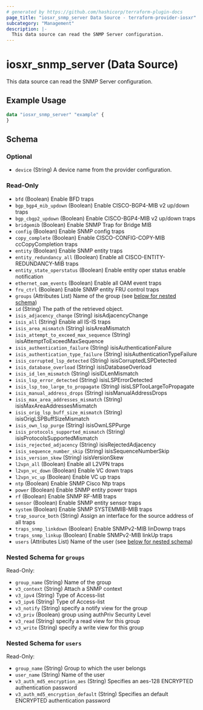 ```yaml
---
# generated by https://github.com/hashicorp/terraform-plugin-docs
page_title: "iosxr_snmp_server Data Source - terraform-provider-iosxr"
subcategory: "Management"
description: |-
  This data source can read the SNMP Server configuration.
---
```


# iosxr_snmp_server (Data Source)

This data source can read the SNMP Server configuration.

## Example Usage

```terraform
data "iosxr_snmp_server" "example" {
}
```

<!-- schema generated by tfplugindocs -->
## Schema

### Optional

- `device` (String) A device name from the provider configuration.

### Read-Only

- `bfd` (Boolean) Enable BFD traps
- `bgp_bgp4_mib_updown` (Boolean) Enable CISCO-BGP4-MIB v2 up/down traps
- `bgp_cbgp2_updown` (Boolean) Enable CISCO-BGP4-MIB v2 up/down traps
- `bridgemib` (Boolean) Enable SNMP Trap for Bridge MIB
- `config` (Boolean) Enable SNMP config traps
- `copy_complete` (Boolean) Enable CISCO-CONFIG-COPY-MIB ccCopyCompletion traps
- `entity` (Boolean) Enable SNMP entity traps
- `entity_redundancy_all` (Boolean) Enable all CISCO-ENTITY-REDUNDANCY-MIB traps
- `entity_state_operstatus` (Boolean) Enable entity oper status enable notification
- `ethernet_oam_events` (Boolean) Enable all OAM event traps
- `fru_ctrl` (Boolean) Enable SNMP entity FRU control traps
- `groups` (Attributes List) Name of the group (see [below for nested schema](#nestedatt--groups))
- `id` (String) The path of the retrieved object.
- `isis_adjacency_change` (String) isisAdjacencyChange
- `isis_all` (String) Enable all IS-IS traps
- `isis_area_mismatch` (String) isisAreaMismatch
- `isis_attempt_to_exceed_max_sequence` (String) isisAttemptToExceedMaxSequence
- `isis_authentication_failure` (String) isisAuthenticationFailure
- `isis_authentication_type_failure` (String) isisAuthenticationTypeFailure
- `isis_corrupted_lsp_detected` (String) isisCorruptedLSPDetected
- `isis_database_overload` (String) isisDatabaseOverload
- `isis_id_len_mismatch` (String) isisIDLenMismatch
- `isis_lsp_error_detected` (String) isisLSPErrorDetected
- `isis_lsp_too_large_to_propagate` (String) isisLSPTooLargeToPropagate
- `isis_manual_address_drops` (String) isisManualAddressDrops
- `isis_max_area_addresses_mismatch` (String) isisMaxAreaAddressesMismatch
- `isis_orig_lsp_buff_size_mismatch` (String) isisOrigLSPBuffSizeMismatch
- `isis_own_lsp_purge` (String) isisOwnLSPPurge
- `isis_protocols_supported_mismatch` (String) isisProtocolsSupportedMismatch
- `isis_rejected_adjacency` (String) isisRejectedAdjacency
- `isis_sequence_number_skip` (String) isisSequenceNumberSkip
- `isis_version_skew` (String) isisVersionSkew
- `l2vpn_all` (Boolean) Enable all L2VPN traps
- `l2vpn_vc_down` (Boolean) Enable VC down traps
- `l2vpn_vc_up` (Boolean) Enable VC up traps
- `ntp` (Boolean) Enable SNMP Cisco Ntp traps
- `power` (Boolean) Enable SNMP entity power traps
- `rf` (Boolean) Enable SNMP RF-MIB traps
- `sensor` (Boolean) Enable SNMP entity sensor traps
- `system` (Boolean) Enable SNMP SYSTEMMIB-MIB traps
- `trap_source_both` (String) Assign an interface for the source address of all traps
- `traps_snmp_linkdown` (Boolean) Enable SNMPv2-MIB linDownp traps
- `traps_snmp_linkup` (Boolean) Enable SNMPv2-MIB linkUp traps
- `users` (Attributes List) Name of the user (see [below for nested schema](#nestedatt--users))

<a id="nestedatt--groups"></a>
### Nested Schema for `groups`

Read-Only:

- `group_name` (String) Name of the group
- `v3_context` (String) Attach a SNMP context
- `v3_ipv4` (String) Type of Access-list
- `v3_ipv6` (String) Type of Access-list
- `v3_notify` (String) specify a notify view for the group
- `v3_priv` (Boolean) group using authPriv Security Level
- `v3_read` (String) specify a read view for this group
- `v3_write` (String) specify a write view for this group


<a id="nestedatt--users"></a>
### Nested Schema for `users`

Read-Only:

- `group_name` (String) Group to which the user belongs
- `user_name` (String) Name of the user
- `v3_auth_md5_encryption_aes` (String) Specifies an aes-128 ENCRYPTED authentication password
- `v3_auth_md5_encryption_default` (String) Specifies an default ENCRYPTED authentication password


